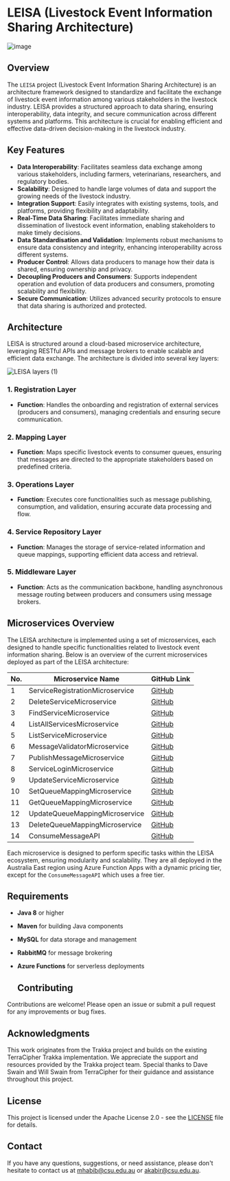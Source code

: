 # LEISA (Livestock Event Information Sharing Architecture)

![image](https://github.com/mahirgamal/LEISA/assets/86919381/026666f4-d3c0-4b21-a823-ee2c0e6461bd)


## Overview

The `LEISA` project (Livestock Event Information Sharing Architecture) is an architecture framework designed to standardize and facilitate the exchange of livestock event information among various stakeholders in the livestock industry. LEISA provides a structured approach to data sharing, ensuring interoperability, data integrity, and secure communication across different systems and platforms. This architecture is crucial for enabling efficient and effective data-driven decision-making in the livestock industry.

## Key Features

- **Data Interoperability**: Facilitates seamless data exchange among various stakeholders, including farmers, veterinarians, researchers, and regulatory bodies.
- **Scalability**: Designed to handle large volumes of data and support the growing needs of the livestock industry.
- **Integration Support**: Easily integrates with existing systems, tools, and platforms, providing flexibility and adaptability.
-  **Real-Time Data Sharing**: Facilitates immediate sharing and dissemination of livestock event information, enabling stakeholders to make timely decisions.
- **Data Standardisation and Validation**: Implements robust mechanisms to ensure data consistency and integrity, enhancing interoperability across different systems.
- **Producer Control**: Allows data producers to manage how their data is shared, ensuring ownership and privacy.
- **Decoupling Producers and Consumers**: Supports independent operation and evolution of data producers and consumers, promoting scalability and flexibility.
- **Secure Communication**: Utilizes advanced security protocols to ensure that data sharing is authorized and protected.

## Architecture
LEISA is structured around a cloud-based microservice architecture, leveraging RESTful APIs and message brokers to enable scalable and efficient data exchange. The architecture is divided into several key layers:

![LEISA layers (1)](https://github.com/user-attachments/assets/27c800c0-03e2-4bf4-aa2a-935471b0f7bf)


### 1. Registration Layer

- **Function**: Handles the onboarding and registration of external services (producers and consumers), managing credentials and ensuring secure communication.

### 2. Mapping Layer

- **Function**: Maps specific livestock events to consumer queues, ensuring that messages are directed to the appropriate stakeholders based on predefined criteria.

### 3. Operations Layer

- **Function**: Executes core functionalities such as message publishing, consumption, and validation, ensuring accurate data processing and flow.

### 4. Service Repository Layer

- **Function**: Manages the storage of service-related information and queue mappings, supporting efficient data access and retrieval.

### 5. Middleware Layer

- **Function**: Acts as the communication backbone, handling asynchronous message routing between producers and consumers using message brokers.

## Microservices Overview

The LEISA architecture is implemented using a set of microservices, each designed to handle specific functionalities related to livestock event information sharing. Below is an overview of the current microservices deployed as part of the LEISA architecture:

| No. | Microservice Name            |  GitHub Link                                                                               |
|-----|------------------------------|--------------------------------------------------------------------------------------------|
| 1   | ServiceRegistrationMicroservice  | [GitHub](https://github.com/mahirgamal/ServiceRegistrationMicroservice)                |
| 2   | DeleteServiceMicroservice        |  [GitHub](https://github.com/mahirgamal/ServiceDeleteMicroservice)                     |
| 3   | FindServiceMicroservice          |  [GitHub](https://github.com/mahirgamal/ServiceSearchMicroservice)                     |
| 4   | ListAllServicesMicroservice      |  [GitHub](https://github.com/mahirgamal/ServiceListAllMicroservice)                    |
| 5   | ListServiceMicroservice          |  [GitHub](https://github.com/mahirgamal/ServiceListMicroservice)                       |
| 6   | MessageValidatorMicroservice     |  [GitHub](https://github.com/mahirgamal/MessageValidatorMicroservice)                  |
| 7   | PublishMessageMicroservice       |  [GitHub](https://github.com/mahirgamal/PublishMessageMicroservice)                    |
| 8   | ServiceLoginMicroservice         |  [GitHub](https://github.com/mahirgamal/ServiceLoginMicroservice)                      |
| 9   | UpdateServiceMicroservice        |  [GitHub](https://github.com/mahirgamal/ServiceUpdateMicroservice)                     |
| 10  | SetQueueMappingMicroservice      |  [GitHub](https://github.com/mahirgamal/SetQueneMappingMicroservice)                   |
| 11  | GetQueueMappingMicroservice      |  [GitHub](https://github.com/mahirgamal/GetQueneMappingMicroservice)                   |
| 12  | UpdateQueueMappingMicroservice   | [GitHub](https://github.com/mahirgamal/UpdateQueneMappingMicroservice)                 |
| 13  | DeleteQueueMappingMicroservice   | [GitHub](https://github.com/mahirgamal/DeleteQueneMappingMicroservice)                 |
| 14  | ConsumeMessageAPI                |  [GitHub](https://github.com/mahirgamal/consume_message_API)                           |

Each microservice is designed to perform specific tasks within the LEISA ecosystem, ensuring modularity and scalability. They are all deployed in the Australia East region using Azure Function Apps with a dynamic pricing tier, except for the `ConsumeMessageAPI` which uses a free tier.



  ## Requirements

- **Java 8** or higher
- **Maven** for building Java components
- **MySQL** for data storage and management
- **RabbitMQ** for message brokering
- **Azure Functions** for serverless deployments

  ## Contributing

Contributions are welcome! Please open an issue or submit a pull request for any improvements or bug fixes.

## Acknowledgments

This work originates from the Trakka project and builds on the existing TerraCipher Trakka implementation. We appreciate the support and resources provided by the Trakka project team. Special thanks to Dave Swain and Will Swain from TerraCipher for their guidance and assistance throughout this project.

## License

This project is licensed under the Apache License 2.0 - see the [LICENSE](https://github.com/mahirgamal/PublishMessageMicroservice/blob/main/LICENSE) file for details.

## Contact

If you have any questions, suggestions, or need assistance, please don't hesitate to contact us at [mhabib@csu.edu.au](mailto:mhabib@csu.edu.au) or [akabir@csu.edu.au](mailto:akabir@csu.edu.au).
